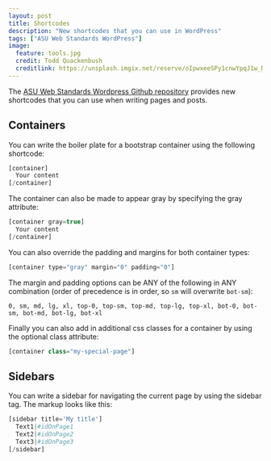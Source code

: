 ```yaml
---
layout: post
title: Shortcodes
description: "New shortcodes that you can use in WordPress"
tags: ["ASU Web Standards WordPress"]
image:
  feature: tools.jpg
  credit: Todd Quackenbush
  creditlink: https://unsplash.imgix.net/reserve/oIpwxeeSPy1cnwYpqJ1w_Dufer%20Collateral%20test.jpg?q=75&fm=jpg&s=d8cce13e5d977aeec5bdbec256987adf
---
```



The [ASU Web Standards Wordpress Github repository](https://github.com/gios-asu/ASU-Web-Standards-Wordpress-Theme) provides new shortcodes that you can use when writing pages and posts.

<!--break-->

## Containers

You can write the boiler plate for a bootstrap container using the following shortcode:

```php
[container]
  Your content
[/container]
```

The container can also be made to appear gray by specifying the gray attribute:

```php
[container gray=true]
  Your content
[/container]
```

You can also override the padding and margins for both container types:

```php
[container type="gray" margin="0" padding="0"]
```

The margin and padding options can be ANY of the following in ANY combination (order of precedence is in order, so `sm` will overwrite `bot-sm`):

```
0, sm, md, lg, xl, top-0, top-sm, top-md, top-lg, top-xl, bot-0, bot-sm, bot-md, bot-lg, bot-xl
```

Finally you can also add in additional css classes for a container by using the optional class attribute:

```php
[container class="my-special-page"]
```

<!--break-->

## Sidebars

You can write a sidebar for navigating the current page by using the sidebar tag.  The markup looks like this:

```php
[sidebar title='My title']
  Text1|#idOnPage1
  Text2|#idOnPage2
  Text3|#idOnPage3
[/sidebar]
```

